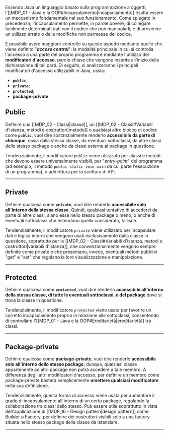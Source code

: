 Essendo Java un linguaggio basato sulla programmazione a oggetti, l'[[MDP_01 - Java e la OOP#Incapsulamento|incapsulamento]] risulta essere un meccanismo fondamentale nel suo funzionamento. Come spiegato in precedenza, l'incapsulamento permette, in parole povere, di collegare facilmente determinati dati con il codice che può manipolarli, e di prevenire un utilizzo errato o delle modifiche non permesse del codice.

È possibile avere maggiore controllo su questo aspetto mediante quello che viene definito "***access control***": la modalità principale in cui si controlla l'accesso a una parte del proprio programma è mediante l'utilizzo dei **modificatori d'accesso**, parole chiave che vengono inserite all'inizio della dichiarazione di tali parti. Di seguito, si analizzeranno i principali modificatori d'accesso utilizzabili in Java, ossia:
- **`public`**;
- **`private`**;
- **`protected`**;
- **package-private**.

## Public

Definire una [[MDP_02 - Classi|classe]], un [[MDP_02 - Classi#Variabili d'istanza, metodi e costruttori|metodo]] o qualsiasi altro blocco di codice come **`public`**, vuol dire sostanzialmente renderlo **accessibile da parte di chiunque**, ossia dalla stessa classe, da eventuali sottoclassi, da altre classi dello stesso package e anche da classi esterne al package in questione.

Tendenzialmente, il modificatore `public` viene utilizzato per classi e metodi che devono essere universalmente visibili, per "*entry-point*" del programma (ad esempio, il metodo `public static void main` da cui parte l'esecuzione di un programma), o addirittura per la scrittura di API.
___
## Private

Definire qualcosa come **`private`**, vuol dire renderlo **accessibile solo all'interno della stessa classe**. Quindi, qualsiasi tentativo di accederci da parte di altre classi, siano esse nello stesso package o meno, o anche di eventuali sottoclassi che estendono quella considerata, fallisce.

Tendenzialmente, il modificatore `private` viene utilizzato per incapsulare dati e logica interni che vengono usati esclusivamente dalla classe in questione, soprattutto per le [[MDP_02 - Classi#Variabili d'istanza, metodi e costruttori|variabili d'istanza]], che convenzionalmente vengono sempre definite come private e che presentano, invece, eventuali metodi pubblici "get" e "set" che regolano la loro visualizzazione e manipolazione.
___
## Protected

Definire qualcosa come **`protected`**, vuol dire renderlo **accessibile all'interno della stessa classe, di tutte le eventuali sottoclassi, e del package** dove si trova la classe in questione.

Tendenzialmente, il modificatore `protected` viene usato per favorire un corretto incapsulamento proprio in relazione alle sottoclassi, consentendo di controllare l'[[MDP_01 - Java e la OOP#Ereditarietà|ereditarietà]] tra classi.
___
## Package-private

Definire qualcosa come **package-private**, vuol dire renderlo **accessibile solo all'interno dello stesso package**; dunque, qualsiasi classe appartenente ad altri package non potrà accedere a tale membro. A differenza degli altri modificatori d'accesso, per definire un membro come package-private basterà semplicemente **omettere qualsiasi modificatore** nella sua definizione.

Tendenzialmente, questa forma di accesso viene usata per aumentare il grado di incapsulamento all'interno di un certo package, regolando la collaborazione tra classi dello stesso. Può essere utile soprattutto in vista dell'applicazione di [[MDP_16 - Design pattern|design pattern]] come Builder o Factory, per definire dei costruttori visibili solo a una factory situata nello stesso package della classe da istanziare.
___